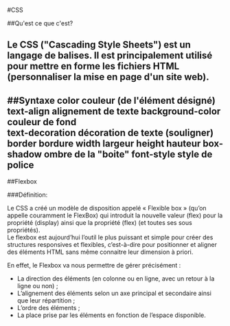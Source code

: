 #CSS

##Qu'est ce que c'est?

Le CSS ("Cascading Style Sheets") est un langage de balises. Il est principalement utilisé pour mettre en forme les 
fichiers HTML (personnaliser la mise en page d'un site web).
---

##Syntaxe
    color                      couleur (de l'élément désigné)
    text-align                 alignement de texte
    background-color           couleur de fond     
    text-decoration            décoration de texte (souligner)
    border                     bordure
    width                      largeur
    height                     hauteur
    box-shadow                 ombre de la "boite"
    font-style                 style de police
---
##Flexbox

###Définition:

Le CSS a créé un modèle de disposition appelé « Flexible box » (qu’on appelle couramment le FlexBox) qui introduit 
  la nouvelle valeur (flex) pour la propriété (display) ainsi que la propriété (flex) (et toutes ses sous propriétés).  
  Le flexbox est aujourd’hui l’outil le plus puissant et simple pour créer des structures responsives et flexibles, 
  c’est-à-dire pour positionner et aligner des éléments HTML sans même connaitre leur dimension à priori.
  
  En effet, le Flexbox va nous permettre de gérer précisément :
  
  * La direction des éléments (en colonne ou en ligne, avec un retour à la ligne ou non) ;
  * L’alignement des éléments selon un axe principal et secondaire ainsi que leur répartition ;
  * L’ordre des éléments ;
  * La place prise par les éléments en fonction de l’espace disponible.

  
     
      
